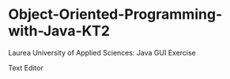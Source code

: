 # Object-Oriented-Programming-with-Java-KT2

Laurea University of Applied Sciences: Java GUI Exercise

Text Editor

